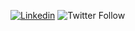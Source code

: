 [![Linkedin](https://img.shields.io/badge/linkedin-mcarn-%230177B5?style=flat&logo=linkedin)](https://www.linkedin.com/in/mcarneirom/)
![Twitter Follow](https://img.shields.io/twitter/follow/mcarnDev?style=social)
<!--
**mcarn/mcarn** is a ✨ _special_ ✨ repository because its `README.md` (this file) appears on your GitHub profile.

Here are some ideas to get you started:

- 🔭 I’m currently working on ...
- 🌱 I’m currently learning ...
- 👯 I’m looking to collaborate on ...
- 🤔 I’m looking for help with ...
- 💬 Ask me about ...
- 📫 How to reach me: ...
- 😄 Pronouns: ...
- ⚡ Fun fact: ...
-->
